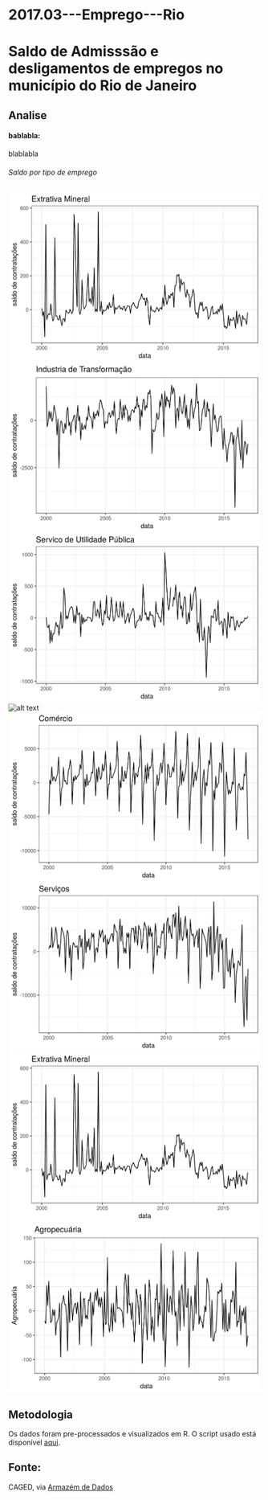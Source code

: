 # 2017.03---Emprego---Rio

# Saldo de Admisssão e desligamentos de empregos no município do Rio de Janeiro


## Analise
#### bablabla:

blablabla

###### Saldo por tipo de emprego

![alt text](plots_raw/extrativ_mineral.png)
![alt text](plots_raw/industria_de_transformacao.png)
![alt text](plots_raw/servico_de_utilidade_publica.png)
![alt text](plots_raw/construcao_civil.png)
![alt text](plots_raw/comercio.png)
![alt text](plots_raw/servicos.png)
![alt text](plots_raw/extrativa_mineral.png)
![alt text](plots_raw/agropecuaria.png)



## Metodologia

Os dados foram pre-processados e visualizados em R. O script usado está disponível [aqui](https://github.com/database-RJ/2017.03---Emprego---Rio/blob/master/admissao_desligamento.R).


## Fonte:

CAGED, via [Armazém de Dados](http://www.armazemdedados.rio.rj.gov.br/)
